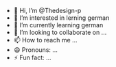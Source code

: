 - 👋 Hi, I’m @Thedesign-p
- 👀 I’m interested in lerning german
- 🌱 I’m currently learning german
- 💞️ I’m looking to collaborate on ...
- 📫 How to reach me ...
- 😄 Pronouns: ...
- ⚡ Fun fact: ...

<!---
Thedesign-p/Thedesign-p is a ✨ special ✨ repository because its `README.md` (this file) appears on your GitHub profile.
You can click the Preview link to take a look at your changes.
--->
